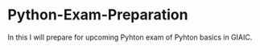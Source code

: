 # Python-Exam-Preparation
In this I will prepare for upcoming Pyhton exam of Pyhton basics in GIAIC.
